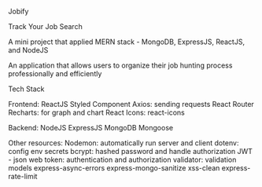 Jobify

Track Your Job Search

A mini project that applied MERN stack - MongoDB, ExpressJS, ReactJS, and NodeJS

An application that allows users to organize their job hunting process professionally and efficiently

Tech Stack

Frontend:
ReactJS
Styled Component
Axios: sending requests
React Router
Recharts: for graph and chart
React Icons: react-icons

Backend:
NodeJS
ExpressJS
MongoDB
Mongoose

Other resources:
Nodemon: automatically run server and client
dotenv: config env secrets
bcrypt: hashed password and handle authorization
JWT - json web token: authentication and authorization
validator: validation models
express-async-errors
express-mongo-sanitize
xss-clean
express-rate-limit
